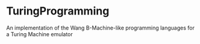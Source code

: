 # TuringProgramming
An implementation of the Wang B-Machine-like programming languages for a Turing Machine emulator
